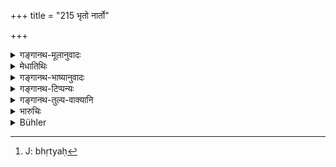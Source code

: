 +++
title = "215 भृतो नार्तो"

+++

<details><summary>गङ्गानथ-मूलानुवादः</summary>

If a hireling, without being ill, does not perform the stipulated work, through arrogance,—he should be fined eight ‘Kṛṣṇalas,’ and should not receive his wages.—(215)
</details>

<details><summary>मेधातिथिः</summary>

उद्दिष्टेन मूल्येनोद्दिष्टं कर्म करोति स इह **भृतो** ऽभिप्रेतः । भृत्यकर्मविशेषेण स्वीकृतो भृतः[^५०] । देहि मे पञ्चरूपकाणि, इदं ते कर्म कर्तास्मीयता कालेन" इत्य् आभाष्य प्रविष्टः, स चेत् कर्म न समापयति, **कृष्णलानि** सौवर्णानि ताम्ररजतयोर् वा कर्मस्वरूपम् अनुबन्धादि च ज्ञात्वा दण्ड्यते । तानि च रूपकाणि वेतनार्थं कल्पितानि न लभेत । यद्य् **अनार्तो दर्पान् न** करोति यथोदितं कर्म । व्याध्यादिनापीडितस्य दर्पाद् अकुर्वतो भृतिहानिर् दण्डनं च । अतः स एवं वक्तुं न लभते- "यावन् मया कर्मांशः कृतस् तदानुरूप्येण देहि" इति । 


[^५०]:
     J: bhṛtyaḥ

- <u>ऋत्विजाम्</u> अप्य् एव दण्डं केचिद् इच्छन्ति स्वेच्छया त्यजताम् ।

- <u>तद् अयुक्तम्</u> । अत्र हि महान् अनर्थो यजमानस्य सामिकृत्ये यजमाने ऽतो दण्डो महान् अत्र युक्तः । यजमानस्य च यन् नष्टं तद् दापनीयाः । दीक्षोपसद्देवव्रतैः शरीरापचये समुत्थातव्यम् । 

- अन्यो यः शिल्पी कंचन कर्मणि प्रवर्तयति तडागखनने देवस्य गृहकरणे "अहं ते समापयिता प्रवर्तस्व" इति, पश्चाच् चापसरेत् तेन स्वामिनः क्षयव्ययायासाः सर्वे संवोढव्याः, भाण्डवाहवणिग्न्यायेन । एष हि न्यायः कात्यायनेन सर्वत्रातिदिष्टः । भाण्डवाहकदोषेण वणिजो यदि द्रव्यं नश्येत् तद्भाण्डवाहको वहेत् । "यो वान्यः कस्यचित् कर्मणि धनम् आबध्यार्धतो निवर्तेत" इति कात्यायनीये सूत्रे धनम् आबध्यासज्य धनव्ययं करयित्वा यद्य् अर्धकृते निवर्तेत सो ऽपि तद् वहेद् इत्य् अनुषङ्गः । एवं यो ऽपि षाण्मस्यः सांवत्सरो वा यथोपपादककर्मकारी भक्तदासस् तस्याप्य् एष एव न्यायः । आह च नारदः ।

- कर्माकुर्वन् प्रतिश्रुत्य कार्यो दत्वा भृतिं बलात् ।

- भृतिं गृहीत्वाकुर्वाणो द्विगुणं भृतिम् आवहेत् ॥

- काले ऽपूर्णे त्यजन् कर्म भृतिनाशनम् अर्हति ॥ न्स्म् ६.५–६ ॥ ८.२१५ ॥

_अनार्तस्य दण्ड उक्तो भृतिहरणं च । आर्तस्येदानीम् उच्यते ।_
</details>

<details><summary>गङ्गानथ-भाष्यानुवादः</summary>

The man who does a stipulated work for a stipulated amount of wages is what is meant by the term ‘*hireling*’ here; *i.e*., the man who has been engaged to do a certain service, and who has agreed to do it within a definite time, if he is paid ‘five rupees’ (for instance), if such a person does not finish the work, he should be fined eight ‘*kṛṣṇala*’—of gold, or of silver, or of copper, in accordance with the nature of the work and other circumstances; and he should not receive the said
*rupees*, which had been fixed as his wages.

But this applies to a case where the man is not ill, and omits to do the stipulated work, ‘*through arrogance*.’ That is, the fine and the loss of wages are to be inflicted only upon the man who is not suffering from any illness, and who omits to do the work through sheer arrogance; so that it is not open to the man to retort—‘Pay me an amount commensurate with the labour already incurred by me.’

Some people hold that this same penalty is to be inflicted upon priests who leave off their work at their own will.

But this is not right; in the case of a sacrificial performance, the loss to the sacr ifi cer, caused by the rites being only half-done, is very great, so that the penalty in this ease should also be heavy; all that the sacrificer has lost should he made good, and the man should also compensate for the physical suffering involved in the saerificer having to repeat, the preliminary rites of the ‘*Dīkṣā*,’ the ‘*Upasad*’ and the ‘*Devavrata*.’

In a case where a mechanic approaches the rich man and urges him to undertake the digging of a tank, or the building of a temple, with the promise that he would supervise the work and see that it is completed, but subsequently slips off, then he should” make good all the loss of money and energy that his employer may have suffered; and thus according to the law of the ‘trader and the carrier,’ this law has been propounded by Kātyāyana as being applicable to all cases: in his *Sutra*, be says—‘If, through the fault of the carrier, the trader suiters some loss, it shall be borne by the carrier,—and so also the man who, having urged a man to invest his money on some undertaking, slinks off, after the work has been only half-done.’ Here ‘*investing*’ means *applying t*
*he* *money to* *the* *work*; and one who makes the man do this, should
make good the loss; such is the sense of the passage.

The law laid down in the verse applies to the person who is engaged on fooding only, for six months, or one year, to do a specified work. Says Nārada—‘If a man does not do the stipulated work, he should be forced to receive his wages and do it; if he receives the wages, but does not do the work, he should suffer double the amount received in wages; if he abandons the work before the end of the stipulated time, he deserves to lose his wages.’—(215)
</details>

<details><summary>गङ्गानथ-टिप्पन्यः</summary>

‘*Kṛṣṇala*’—‘Of gold, silver or copper, according to the nature of the
case’ (Medhātithi and Govindarāja); Kullūka also has ‘*suvarṇādi*’,
‘gold and others’, and *not* ‘gold’ only. Buhler has misrepresented him.

This verse is quoted in *Mitākṣarā*’ (2.198);—in ‘*Vyavahāramayūkha*’
(p. 92);—in *Parāśaramādhava* (Vyavahāra, p. 233), which notes that this
is meant for a case where the hired man has left the work half undone;
if he has done more than half, then only the wages have to be withheld
(and there is to be no fine);—in *Aparārka* (p. 797), which notes that
he should not receive the wages of even that part of the work which he
may have done and in *Kṛtyakalpataru* (102a), which explains ‘*anārtaḥ*’
as not suffering from any disability imposed either by royal command or
by supernatural causes.
</details>

<details><summary>गङ्गानथ-तुल्य-वाक्यानि</summary>

**(verses 8.215-217)  
**

*Āpastamba* (2.28.2-3).—‘A servant in tillage who abandons his work
shall be flogged. The same punishment shall be inflicted on a herdsman
leaving his work.’

*Viṣṇu* (5.153-154).—‘A hired workman who abandons his work before the
term has expired shall pay the whole amount of the stipulated wages to
his employer; and he shall pay 100 *Paṇas* to the King.’

*Yājñavalkya* (2.193-198).—‘If a workman abandons his work after having
received his wages, he shall refund double the amount received by him.
If he abandons it before he has received any wages, he should pay to the
employer the amount of the stipulated wages; but workmen may be allowed
to retain their tools. If the employer has engaged a workman without
settling his wages, he should be made by the King to pay the tenth part
of the profit that he may have made in trade, in cattle or in
agriculture, through the labours of that workman. In a case where the
workman has worked beyond the stipulated time and place,—if this
additional work decreases the profits of the employer, the latter may
give him such wages as he likes for this additional work; but if it has
tended to increase his profits, he shall give more. A man shall be paid
his wages in accordance with the amount of work done: and neither party
shall be stingy (of labour or payment); if the workman is sparing in his
labour, he shall receive only what the employer may give him. In the
case of a carrier, if he destroys the articles he is carrying, through
neglect,—and not through any act of God or of the King—he should be made
to replace it; if the employer puts obstacles in the way of his
starting, he shall pay double the amount of the stipulated wages. If the
carrier abandons the work after he has just started, he should be made
to pay the seventh part of the stipulated wages; the fourth part, if he
abandons it on the way; the whole of it if he abandons it after going
half way of the journey. If the employer dismisses the carrier, he
should be made to pay in the same proportion.’

*Nārada* (5.22).—‘Hired servants are of three kinds: highest, middlemost
and lowest; the wages due for their labour are fixed in proportion to
their skill and to the value of their services.’

Do. (6.2, 3, 5-9).—‘A master shall regularly pay wages to the servant
hired by him, whether it be at the commencement, at the middle, or at
the end of his work, just as he had agreed to do. When the amount of the
wages has not been fixed, the servant of a trader, a herdsman and an
agricultural labourer shall take a tenth part of the profit derived from
the trade, the product of the cows and of the grain respectively. If one
fails to perform such work as he had promised to do, he shall be
compelled to perform it, after first paying him the wages. If he does
not perform it after receiving the wages, he must pay back twice the
amount of the wages received. One who abandons merchandise which he had
agreed to convey to its destination, shall give a sixth part of the
wages. An employer who does not pay the wages that he had agreed to give
shall forfeit those wages together with interest. A merchant who does
not take a conveyance or beasts for draught of burden, after having
hired them, shall be made to pay a fourth part of the hire, and the
whole, if he leaves them half-way. And so shall a earner who fails to
transport the goods entrusted to him forfeit his wages. He shall be
compelled to pay twice the amount of his wages if he raises difficulties
at the time of starting. When the merchandise has been damaged by the
carrier’s fault, he shall have to make good every loss,—not including
such losses as may have been caused by fate (accident) or by the King.’

*Bṛhaspati* (16.8-20).—‘The servant for gain or pay is declared to be of
many sorts; another is servant for a share of the grain...—A servant
engaged for a day, a month, half-month, a six-month, two months, or a
year, must do the work which he promised to do and receive the
stipulated wages. A servant for a share of the grain is of two
kinds—serving either a husbandman or an owner of cattle; ho shall
receive a share of the grain produced, or of the milk; a third or fifth
of the produce shall be given to the cultivator of the soil as his
share. Let that cultivator to whom food and clothing are given take a
fifth part of the crops; and let him who serves in consideration of the
profit take a third part of the grain produced. Should a hired servant
fail in the performance of ever so small a part of his employer’s work,
he forfeits his wages, and may be sued in court for his offence. When a
servant does not perform his work after having received his wages,
though he is able to work,... he shall be compelled to pay twice as much
as his wages as a fine to the King, and to refund the wages to the
employer. he who has promised to do work and does not perform it, shall
he compelled to do so by forcible means even; and if, through obstinacy,
such a servant should still not do it as engaged for, he shall be fined
eight *Kṛṣṇalas*, and his wages shall not he given to him. When a
servant commanded by his employer does any improper act for the benefit
of his employer, the latter shall be held responsible for it. When a
master does not pay wages for the labour stipulated, after the work has
been performed, he shall be compelled by the King to pay it, and a
proportionate fine besides. A man hired for attendance on milch cows
shall receive the whole milk every eighth day.’
</details>

<details><summary>भारुचिः</summary>

उत्पन्ने वेतने किंचित्कृतकर्मापि दण्डयितव्यः वेतनं च [न] लभेत, येन दर्पात् कर्मणः प्रक्रान्तस्याकृत्स्नकारी ॥ ८.२१४ ॥
</details>

<details><summary>Bühler</summary>

215	A hired (servant or workman) who, without being ill, out of pride fails to perform his work according to the agreement, shall be fined eight krishnalas and no wages shall be paid to him.
</details>
